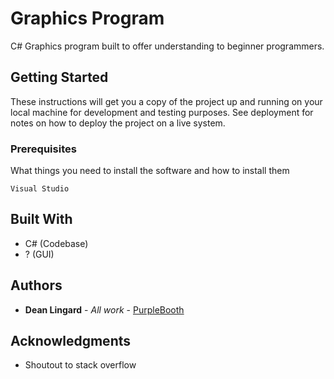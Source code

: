 # Graphics Program

C# Graphics program built to offer understanding to beginner programmers.

## Getting Started

These instructions will get you a copy of the project up and running on your local machine for development and testing purposes. See deployment for notes on how to deploy the project on a live system.

### Prerequisites

What things you need to install the software and how to install them

```
Visual Studio
```

## Built With

* C# (Codebase)
* ? (GUI)

## Authors

* **Dean Lingard** - *All work* - [PurpleBooth](https://github.com/deanolingardo)

## Acknowledgments

* Shoutout to stack overflow

